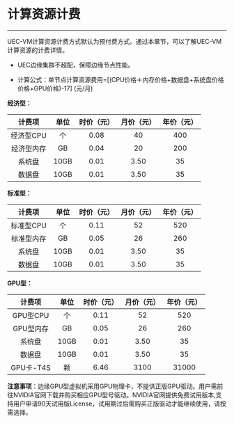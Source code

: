 # 计算资源计费
------
UEC-VM计算资源计费方式默认为预付费方式。通过本章节，可以了解UEC-VM计算资源的计费详情。

- UEC边缘集群不超配，保障边缘节点性能。

- 计算公式：单节点计算资源费用=[(CPU价格＋内存价格+数据盘+系统盘价格价格+GPU价格)-17] (元/月)

  

**经济型：**

|   计费项   | 单位 | 时价（元） | 月价（元） | 年价（元） |
| :--------: | :--: | :--------: | :--------: | :--------: |
| 经济型CPU  |  个  |    0.08    |     40     |    400     |
| 经济型内存 |  GB  |    0.04    |     20     |    200     |
|   系统盘   | 10GB |    0.01    |    3.50    |     35     |
|   数据盘   | 10GB |    0.01    |    3.50    |     35     |



**标准型：**

|   计费项   | 单位 | 时价（元） | 月价（元） | 年价（元） |
| :--------: | :--: | :--------: | :--------: | :--------: |
| 标准型CPU  |  个  |    0.11    |     52     |    520     |
| 标准型内存 |  GB  |    0.05    |     26     |    260     |
|   系统盘   | 10GB |    0.01    |    3.50    |     35     |
|   数据盘   | 10GB |    0.01    |    3.50    |     35     |



**GPU型：**

|  计费项   | 单位 | 时价（元） | 月价（元） | 年价（元） |
| :-------: | :--: | :--------: | :--------: | :--------: |
| GPU型CPU  |  个  |    0.11    |     52     |    520     |
| GPU型内存 |  GB  |    0.05    |     26     |    260     |
|  系统盘   | 10GB |    0.01    |    3.50    |     35     |
|  数据盘   | 10GB |    0.01    |    3.50    |     35     |
| GPU卡-T4S |  颗  |    6.46    |    3100    |   31000    |

**注意事项**：边缘GPU型虚拟机采用GPU物理卡，不提供正版GPU驱动。用户需前往NVIDIA官网下载并购买相应GPU型号驱动。NVIDIA官网提供免费试用版本,支持用户申请90天试用版License，试用期过后需购买正版驱动才能继续使用，请按需选择。


